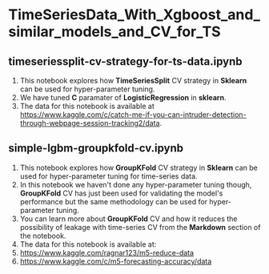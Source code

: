 # TimeSeriesData_With_Xgboost_and_similar_models_and_CV_for_TS

## timeseriessplit-cv-strategy-for-ts-data.ipynb
1. This notebook explores how __TimeSeriesSplit__ CV strategy in __Sklearn__ can be used for hyper-parameter tuning.
2. We have tuned __C__ paramater of __LogisticRegression__ in __sklearn__.
3. The data for this notebook is available at https://www.kaggle.com/c/catch-me-if-you-can-intruder-detection-through-webpage-session-tracking2/data.


## simple-lgbm-groupkfold-cv.ipynb
1. This notebook explores how __GroupKFold__ CV strategy in __Sklearn__ can be used for hyper-parameter tuning for time-series data.
2. In this notebook we haven't done any hyper-parameter tuning though, __GroupKFold__ CV has just been used for validating the model's performance but the same methodology can be used for hyper-parameter tuning.
3. You can learn more about __GroupKFold__ CV and how it reduces the possibility of leakage with time-series CV from the __Markdown__ section of the notebook.
4. The data for this notebook is available at:
  1. https://www.kaggle.com/ragnar123/m5-reduce-data
  2. https://www.kaggle.com/c/m5-forecasting-accuracy/data
